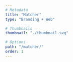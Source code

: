 ```yaml
---
# Metadata
title: "Matcher"
type: "Branding + Web"

# Thumbnails
thumbnail: "./thumbnail.svg"

# Options
path: "/matcher/"
order: 1
---
```


